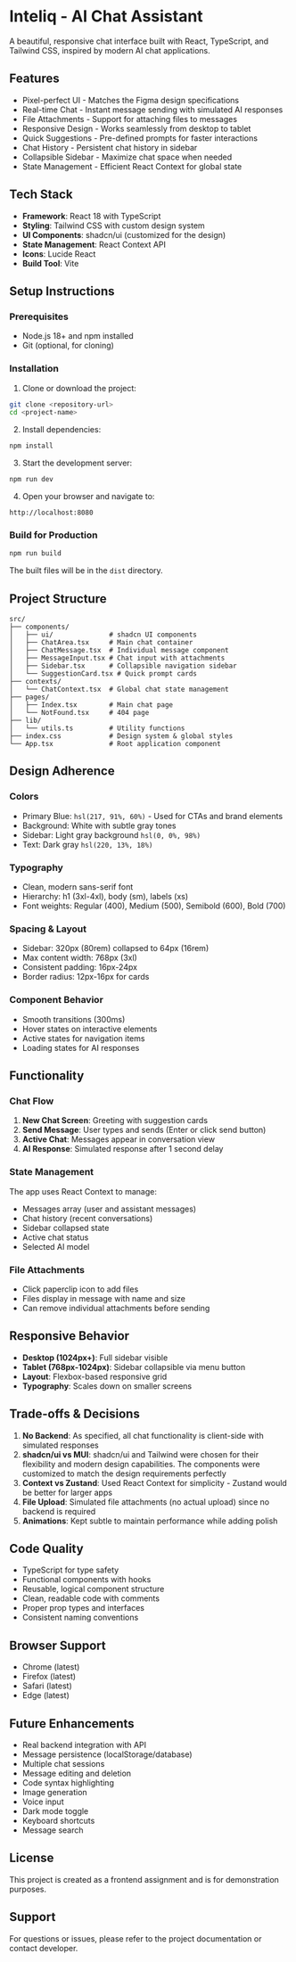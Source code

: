 # Inteliq - AI Chat Assistant

A beautiful, responsive chat interface built with React, TypeScript, and Tailwind CSS, inspired by modern AI chat applications.

## Features

- Pixel-perfect UI - Matches the Figma design specifications
- Real-time Chat - Instant message sending with simulated AI responses
- File Attachments - Support for attaching files to messages
- Responsive Design - Works seamlessly from desktop to tablet
- Quick Suggestions - Pre-defined prompts for faster interactions
- Chat History - Persistent chat history in sidebar
- Collapsible Sidebar - Maximize chat space when needed
- State Management - Efficient React Context for global state

## Tech Stack

- **Framework**: React 18 with TypeScript
- **Styling**: Tailwind CSS with custom design system
- **UI Components**: shadcn/ui (customized for the design)
- **State Management**: React Context API
- **Icons**: Lucide React
- **Build Tool**: Vite

## Setup Instructions

### Prerequisites

- Node.js 18+ and npm installed
- Git (optional, for cloning)

### Installation

1. Clone or download the project:
```bash
git clone <repository-url>
cd <project-name>
```

2. Install dependencies:
```bash
npm install
```

3. Start the development server:
```bash
npm run dev
```

4. Open your browser and navigate to:
```
http://localhost:8080
```

### Build for Production

```bash
npm run build
```

The built files will be in the `dist` directory.

## Project Structure

```
src/
├── components/
│   ├── ui/              # shadcn UI components
│   ├── ChatArea.tsx     # Main chat container
│   ├── ChatMessage.tsx  # Individual message component
│   ├── MessageInput.tsx # Chat input with attachments
│   ├── Sidebar.tsx      # Collapsible navigation sidebar
│   └── SuggestionCard.tsx # Quick prompt cards
├── contexts/
│   └── ChatContext.tsx  # Global chat state management
├── pages/
│   ├── Index.tsx        # Main chat page
│   └── NotFound.tsx     # 404 page
├── lib/
│   └── utils.ts         # Utility functions
├── index.css            # Design system & global styles
└── App.tsx              # Root application component
```

## Design Adherence

### Colors
- Primary Blue: `hsl(217, 91%, 60%)` - Used for CTAs and brand elements
- Background: White with subtle gray tones
- Sidebar: Light gray background `hsl(0, 0%, 98%)`
- Text: Dark gray `hsl(220, 13%, 18%)`

### Typography
- Clean, modern sans-serif font
- Hierarchy: h1 (3xl-4xl), body (sm), labels (xs)
- Font weights: Regular (400), Medium (500), Semibold (600), Bold (700)

### Spacing & Layout
- Sidebar: 320px (80rem) collapsed to 64px (16rem)
- Max content width: 768px (3xl)
- Consistent padding: 16px-24px
- Border radius: 12px-16px for cards

### Component Behavior
- Smooth transitions (300ms)
- Hover states on interactive elements
- Active states for navigation items
- Loading states for AI responses

## Functionality

### Chat Flow
1. **New Chat Screen**: Greeting with suggestion cards
2. **Send Message**: User types and sends (Enter or click send button)
3. **Active Chat**: Messages appear in conversation view
4. **AI Response**: Simulated response after 1 second delay

### State Management
The app uses React Context to manage:
- Messages array (user and assistant messages)
- Chat history (recent conversations)
- Sidebar collapsed state
- Active chat status
- Selected AI model

### File Attachments
- Click paperclip icon to add files
- Files display in message with name and size
- Can remove individual attachments before sending

## Responsive Behavior

- **Desktop (1024px+)**: Full sidebar visible
- **Tablet (768px-1024px)**: Sidebar collapsible via menu button
- **Layout**: Flexbox-based responsive grid
- **Typography**: Scales down on smaller screens

## Trade-offs & Decisions

1. **No Backend**: As specified, all chat functionality is client-side with simulated responses
2. **shadcn/ui vs MUI**: shadcn/ui and Tailwind were chosen for their flexibility and modern design capabilities. The components were customized to match the design requirements perfectly
3. **Context vs Zustand**: Used React Context for simplicity - Zustand would be better for larger apps
4. **File Upload**: Simulated file attachments (no actual upload) since no backend is required
5. **Animations**: Kept subtle to maintain performance while adding polish

## Code Quality

-  TypeScript for type safety
-  Functional components with hooks
-  Reusable, logical component structure
-  Clean, readable code with comments
-  Proper prop types and interfaces
-  Consistent naming conventions

## Browser Support

- Chrome (latest)
- Firefox (latest)
- Safari (latest)
- Edge (latest)

## Future Enhancements

- Real backend integration with API
- Message persistence (localStorage/database)
- Multiple chat sessions
- Message editing and deletion
- Code syntax highlighting
- Image generation
- Voice input
- Dark mode toggle
- Keyboard shortcuts
- Message search

## License

This project is created as a frontend assignment and is for demonstration purposes.

## Support

For questions or issues, please refer to the project documentation or contact developer.
